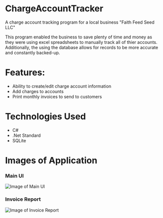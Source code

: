 # ChargeAccountTracker
A charge account tracking program for a local business "Faith Feed Seed LLC"

This program enabled the business to save plenty of time and money as they were using excel spreadsheets to manually track all of thier accounts. Additionally, the using the database allows for records to be more accurate and constantly backed-up.
# Features:
<ul>
  <li>Ability to create/edit charge account information</li>
  <li>Add charges to accounts</li>
  <li>Print monthly invoices to send to customers</li>
</ul>
  
# Technologies Used
- C#
- .Net Standard
- SQLite
# Images of Application
### Main UI
![Image of Main UI](https://i.imgur.com/Ym4RIGK.jpg)
### Invoice Report
![Image of Invoice Report](https://i.imgur.com/Mrs6cyF.jpg)
